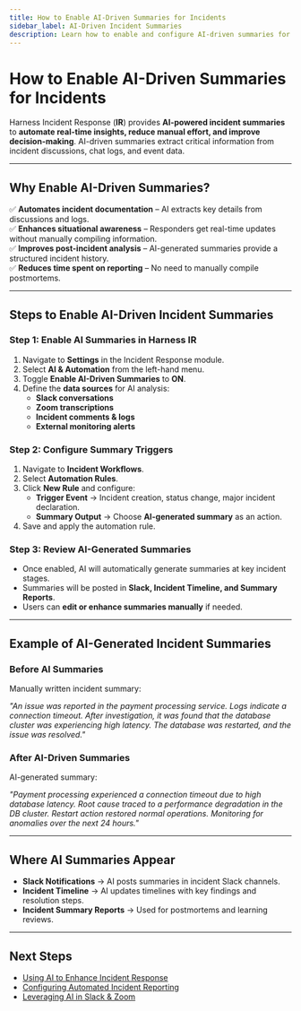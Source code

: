 ```yaml
---
title: How to Enable AI-Driven Summaries for Incidents
sidebar_label: AI-Driven Incident Summaries
description: Learn how to enable and configure AI-driven summaries for incident response in Harness Incident Response.
---
```


# How to Enable AI-Driven Summaries for Incidents

Harness Incident Response (**IR**) provides **AI-powered incident summaries** to **automate real-time insights, reduce manual effort, and improve decision-making**. AI-driven summaries extract critical information from incident discussions, chat logs, and event data.

---

## Why Enable AI-Driven Summaries?

✅ **Automates incident documentation** – AI extracts key details from discussions and logs.  
✅ **Enhances situational awareness** – Responders get real-time updates without manually compiling information.  
✅ **Improves post-incident analysis** – AI-generated summaries provide a structured incident history.  
✅ **Reduces time spent on reporting** – No need to manually compile postmortems.  

---

## Steps to Enable AI-Driven Incident Summaries

### **Step 1: Enable AI Summaries in Harness IR**
1. Navigate to **Settings** in the Incident Response module.
2. Select **AI & Automation** from the left-hand menu.
3. Toggle **Enable AI-Driven Summaries** to **ON**.
4. Define the **data sources** for AI analysis:
   - **Slack conversations**  
   - **Zoom transcriptions**  
   - **Incident comments & logs**  
   - **External monitoring alerts**  

### **Step 2: Configure Summary Triggers**
1. Navigate to **Incident Workflows**.
2. Select **Automation Rules**.
3. Click **New Rule** and configure:
   - **Trigger Event** → Incident creation, status change, major incident declaration.  
   - **Summary Output** → Choose **AI-generated summary** as an action.  
4. Save and apply the automation rule.

### **Step 3: Review AI-Generated Summaries**
- Once enabled, AI will automatically generate summaries at key incident stages.
- Summaries will be posted in **Slack, Incident Timeline, and Summary Reports**.
- Users can **edit or enhance summaries manually** if needed.

---

## Example of AI-Generated Incident Summaries

### **Before AI Summaries**
Manually written incident summary:  

_"An issue was reported in the payment processing service. Logs indicate a connection timeout. After investigation, it was found that the database cluster was experiencing high latency. The database was restarted, and the issue was resolved."_

### **After AI-Driven Summaries**
AI-generated summary:  

_"Payment processing experienced a connection timeout due to high database latency. Root cause traced to a performance degradation in the DB cluster. Restart action restored normal operations. Monitoring for anomalies over the next 24 hours."_  

---

## Where AI Summaries Appear
- **Slack Notifications** → AI posts summaries in incident Slack channels.  
- **Incident Timeline** → AI updates timelines with key findings and resolution steps.  
- **Incident Summary Reports** → Used for postmortems and learning reviews.  

---

## Next Steps
- [Using AI to Enhance Incident Response](#)  
- [Configuring Automated Incident Reporting](#)  
- [Leveraging AI in Slack & Zoom](#)  